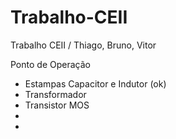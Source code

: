 # Trabalho-CEII
Trabalho CEII / Thiago, Bruno, Vitor

Ponto de Operação
  - Estampas Capacitor e Indutor (ok)
  - Transformador
  - Transistor MOS
  -
  -
